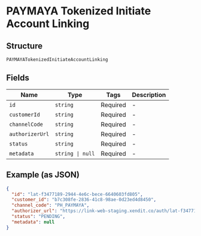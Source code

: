 
# PAYMAYA Tokenized Initiate Account Linking

## Structure

`PAYMAYATokenizedInitiateAccountLinking`

## Fields

| Name | Type | Tags | Description |
|  --- | --- | --- | --- |
| `id` | `string` | Required | - |
| `customerId` | `string` | Required | - |
| `channelCode` | `string` | Required | - |
| `authorizerUrl` | `string` | Required | - |
| `status` | `string` | Required | - |
| `metadata` | `string \| null` | Required | - |

## Example (as JSON)

```json
{
  "id": "lat-f3477189-2944-4e6c-bece-6640603fd805",
  "customer_id": "b7c308fe-2836-41c8-98ae-0d23ed4d8450",
  "channel_code": "PH_PAYMAYA",
  "authorizer_url": "https://link-web-staging.xendit.co/auth/lat-f3477189-2944-4e6c-bece-6640603fd805/confirm",
  "status": "PENDING",
  "metadata": null
}
```

